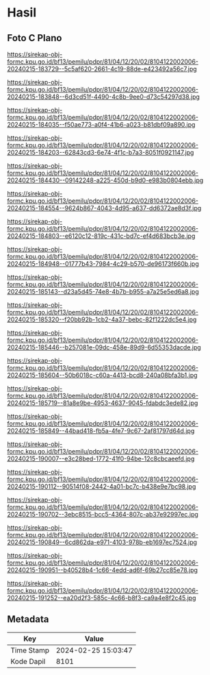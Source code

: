# Hasil

## Foto C Plano

https://sirekap-obj-formc.kpu.go.id/bf13/pemilu/pdpr/81/04/12/20/02/8104122002006-20240215-183729--5c5af620-2661-4c19-88de-e423492a56c7.jpg

https://sirekap-obj-formc.kpu.go.id/bf13/pemilu/pdpr/81/04/12/20/02/8104122002006-20240215-183848--6d3cd51f-4490-4c8b-9ee0-d73c54297d38.jpg

https://sirekap-obj-formc.kpu.go.id/bf13/pemilu/pdpr/81/04/12/20/02/8104122002006-20240215-184035--f50ae773-a0f4-41b6-a023-b81dbf09a890.jpg

https://sirekap-obj-formc.kpu.go.id/bf13/pemilu/pdpr/81/04/12/20/02/8104122002006-20240215-184203--62843cd3-6e74-4f1c-b7a3-8051f0921147.jpg

https://sirekap-obj-formc.kpu.go.id/bf13/pemilu/pdpr/81/04/12/20/02/8104122002006-20240215-184430--09142248-a225-450d-b9d0-e983b0804ebb.jpg

https://sirekap-obj-formc.kpu.go.id/bf13/pemilu/pdpr/81/04/12/20/02/8104122002006-20240215-184554--9624b867-4043-4d95-a637-dd6372ae8d3f.jpg

https://sirekap-obj-formc.kpu.go.id/bf13/pemilu/pdpr/81/04/12/20/02/8104122002006-20240215-184803--e6120c12-819c-431c-bd7c-ef4d683bcb3e.jpg

https://sirekap-obj-formc.kpu.go.id/bf13/pemilu/pdpr/81/04/12/20/02/8104122002006-20240215-184948--01777b43-7984-4c29-b570-de96173f660b.jpg

https://sirekap-obj-formc.kpu.go.id/bf13/pemilu/pdpr/81/04/12/20/02/8104122002006-20240215-185143--d23a5d45-74e8-4b7b-b955-a7a25e5ed6a8.jpg

https://sirekap-obj-formc.kpu.go.id/bf13/pemilu/pdpr/81/04/12/20/02/8104122002006-20240215-185320--f20bb92b-1cb2-4a37-bebc-82f1222dc5e4.jpg

https://sirekap-obj-formc.kpu.go.id/bf13/pemilu/pdpr/81/04/12/20/02/8104122002006-20240215-185446--b257081e-09dc-458e-89d9-6d55353dacde.jpg

https://sirekap-obj-formc.kpu.go.id/bf13/pemilu/pdpr/81/04/12/20/02/8104122002006-20240215-185604--50b6018c-c60a-4413-bcd8-240a08bfa3b1.jpg

https://sirekap-obj-formc.kpu.go.id/bf13/pemilu/pdpr/81/04/12/20/02/8104122002006-20240215-185719--81a8e9be-4953-4637-9045-fdabdc3ede82.jpg

https://sirekap-obj-formc.kpu.go.id/bf13/pemilu/pdpr/81/04/12/20/02/8104122002006-20240215-185849--44bad418-fb5a-4fe7-9c67-2af81797d64d.jpg

https://sirekap-obj-formc.kpu.go.id/bf13/pemilu/pdpr/81/04/12/20/02/8104122002006-20240215-190007--e3c28bed-1772-41f0-94be-12c8cbcaeefd.jpg

https://sirekap-obj-formc.kpu.go.id/bf13/pemilu/pdpr/81/04/12/20/02/8104122002006-20240215-190112--90514f08-2442-4a01-bc7c-b438e9e7bc98.jpg

https://sirekap-obj-formc.kpu.go.id/bf13/pemilu/pdpr/81/04/12/20/02/8104122002006-20240215-190702--3ebc8515-bcc5-4364-807c-ab37e92997ec.jpg

https://sirekap-obj-formc.kpu.go.id/bf13/pemilu/pdpr/81/04/12/20/02/8104122002006-20240215-190849--6cd862da-e971-4103-978b-eb1697ec7524.jpg

https://sirekap-obj-formc.kpu.go.id/bf13/pemilu/pdpr/81/04/12/20/02/8104122002006-20240215-190951--b40528b4-1c66-4edd-ad6f-69b27cc85e78.jpg

https://sirekap-obj-formc.kpu.go.id/bf13/pemilu/pdpr/81/04/12/20/02/8104122002006-20240215-191252--ea20d2f3-585c-4c66-b8f3-ca9a4e8f2c45.jpg


## Metadata

| Key        | Value               |
| ---------- | ------------------- |
| Time Stamp | 2024-02-25 15:03:47 |
| Kode Dapil | 8101                |



